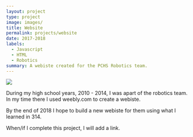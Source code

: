 ```yaml
---
layout: project
type: project
image: images/
title: Website
permalink: projects/website
date: 2017-2018
labels:
  - Javascript
  - HTML
  - Robotics
summary: A webiste created for the PCHS Robotics team.
---
```


<div class="ui small rounded images">
  <img class="ui image" src="../images/ADDHERE.png">
</div>

During my high school years, 2010 - 2014, I was apart of the robotics team. In my time there I used weebly.com to create a webiste. 

By the end of 2018 I hope to build a new webiste for them using what I learned in 314. 

When/if I complete this project, I will add a link. 



